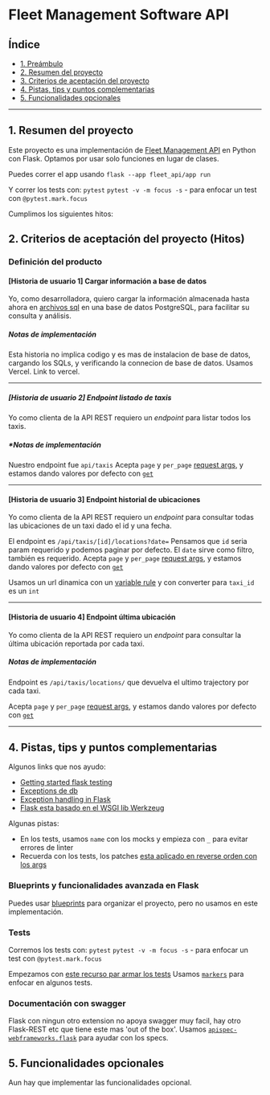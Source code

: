 # Fleet Management Software API

## Índice

* [1. Preámbulo](#1-preámbulo)
* [2. Resumen del proyecto](#2-resumen-del-proyecto)
* [3. Criterios de aceptación del proyecto](#5-criterios-de-aceptación-del-proyecto)
* [4. Pistas, tips y puntos complementarias](#7-pistas-tips-y-lecturas-complementarias)
* [5. Funcionalidades opcionales](#8-funcionalidades-opcionales)

***

## 1. Resumen del proyecto

Este proyecto es una implementación de [Fleet Management API](https://github.com/Laboratoria/curriculum/tree/main/projects/05-fleet-management-api)
en Python con Flask. Optamos por usar solo funciones en lugar de clases.

Puedes correr el app usando
`flask --app fleet_api/app run`

Y correr los tests con:
`pytest`
`pytest -v -m focus -s` - para enfocar un test con `@pytest.mark.focus`

Cumplimos los siguientes hitos:

## 2. Criterios de aceptación del proyecto (Hitos)

### Definición del producto

#### [Historia de usuario 1] Cargar información a base de datos

Yo, como desarrolladora, quiero cargar la información almacenada hasta ahora en
[archivos sql](https://drive.google.com/file/d/1T5m6Vzl9hbD75E9fGnjbOiG2UYINSmLx/view?usp=drive_link)
en una base de datos PostgreSQL, para facilitar su consulta y análisis.

##### Notas de implementación

Esta historia no implica codigo y es mas de instalacion de base de datos,
cargando los SQLs, y verificando la connecion de base de datos.
Usamos Vercel. Link to vercel.

***

##### [Historia de usuario 2] Endpoint listado de taxis

Yo como clienta de la API REST requiero un _endpoint_ para
listar todos los taxis.

##### *Notas de implementación

Nuestro endpoint fue `api/taxis`
Acepta `page` y `per_page` [request args](https://flask.palletsprojects.com/en/3.0.x/api/#flask.Request.args), y estamos dando valores por defecto con [`get`](https://werkzeug.palletsprojects.com/en/3.0.x/datastructures/#werkzeug.datastructures.MultiDict.get)

***

#### [Historia de usuario 3] Endpoint historial de ubicaciones

Yo como clienta de la API REST requiero un _endpoint_ para
consultar todas las ubicaciones de un taxi dado el id y una fecha.

El endpoint es `/api/taxis/[id]/locations?date=`
Pensamos que `id` seria  param requerido y podemos paginar por defecto.
El `date` sirve como filtro, también es requerido.
Acepta `page` y `per_page` [request args](https://flask.palletsprojects.com/en/3.0.x/api/#flask.Request.args), y estamos dando valores por defecto con [`get`](https://werkzeug.palletsprojects.com/en/3.0.x/datastructures/#werkzeug.datastructures.MultiDict.get)

Usamos un url dinamica con un [variable rule](https://tedboy.github.io/flask/quickstart/quickstart4.html#variable-rules) y con converter para `taxi_id` es un `int`

***

#### [Historia de usuario 4] Endpoint última ubicación

Yo como clienta de la API REST requiero un _endpoint_ para
consultar la última ubicación reportada por cada taxi.

##### Notas de implementación

Endpoint es `/api/taxis/locations/` que
devuelva el ultimo trajectory por cada taxi.

Acepta `page` y `per_page` [request args](https://flask.palletsprojects.com/en/3.0.x/api/#flask.Request.args), y estamos dando valores por defecto con [`get`](https://werkzeug.palletsprojects.com/en/3.0.x/datastructures/#werkzeug.datastructures.MultiDict.get)

***

## 4. Pistas, tips y puntos complementarias

Algunos links que nos ayudo:

* [Getting started flask testing](https://flask.palletsprojects.com/en/3.0.x/testing/)
* [Exceptions de db](https://www.psycopg.org/docs/errors.html)
* [Exception handling in Flask](https://flask.palletsprojects.com/en/3.0.x/errorhandling/#generic-exception-handlers)
* [Flask esta basado en el WSGI lib Werkzeug](https://https://werkzeug.palletsprojects.com/en/3.0.x/.palletsprojects.com/en/3.0.x/)

Algunas pistas:

* En los tests, usamos `name` con los mocks y empieza con `_` para evitar errores de linter
* Recuerda con los tests, los patches [esta aplicado en reverse orden con los args](https://stackoverflow.com/a/47042383)

### Blueprints y funcionalidades avanzada en Flask

Puedes usar [blueprints](https://www.google.com/search?q=flask+blueprints&rlz=1C5CHFA_enUS786US786&oq=flask+blueprints&gs_lcrp=EgZjaHJvbWUyBggAEEUYOTIHCAEQABiABDIHCAIQABiABDIHCAMQABiABDIHCAQQABiABDIHCAUQABiABDIHCAYQABiABDIHCAcQABiABDIHCAgQABiABDIHCAkQABiABNIBCDI2NDlqMGo3qAIAsAIA&sourceid=chrome&ie=UTF-8) para organizar el proyecto, pero no usamos en este implementación.

### Tests

Corremos los tests con:
`pytest`
`pytest -v -m focus -s` - para enfocar un test con `@pytest.mark.focus`

Empezamos con [este recurso par armar los tests](https://flask.palletsprojects.com/en/3.0.x/testing/)
Usamos [`markers`](https://docs.pytest.org/en/stable/how-to/mark.html) para enfocar en algunos tests.

### Documentación con swagger

Flask con ningun otro extension no apoya swagger muy facil, hay otro Flask-REST etc
que tiene este mas 'out of the box'.
Usamos [`apispec-webframeworks.flask`](https://github.com/marshmallow-code/apispec-webframeworks)
para ayudar con los specs.

## 5. Funcionalidades opcionales

Aun hay que implementar las funcionalidades opcional.

